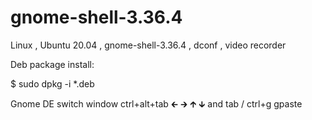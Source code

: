 # gnome-shell-3.36.4
Linux , Ubuntu 20.04 , gnome-shell-3.36.4 , dconf , video recorder

Deb package install:

$ sudo dpkg -i *.deb

Gnome DE switch window ctrl+alt+tab 🡰 🡲 🡱 🡳 and tab / ctrl+g gpaste

